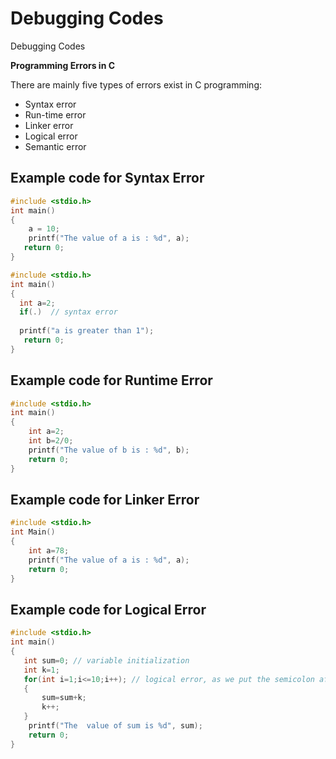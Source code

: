 # Debugging Codes
 Debugging Codes
 
 **Programming Errors in C**
 
There are mainly five types of errors exist in C programming:

- Syntax error
- Run-time error
- Linker error
- Logical error
- Semantic error
 
## Example code for Syntax Error

```C
#include <stdio.h>  
int main()  
{  
    a = 10;  
    printf("The value of a is : %d", a);  
   return 0;  
}  
```

```C
#include <stdio.h>  
int main()  
{  
  int a=2;  
  if(.)  // syntax error  
  
  printf("a is greater than 1");  
   return 0;  
}  
```

## Example code for Runtime Error

```C
#include <stdio.h>  
int main()  
{  
    int a=2;  
    int b=2/0;  
    printf("The value of b is : %d", b);  
    return 0;  
}  
```

## Example code for Linker Error

```C
#include <stdio.h>  
int Main()  
{  
    int a=78;  
    printf("The value of a is : %d", a);  
    return 0;  
}  
```

## Example code for Logical Error

```C
#include <stdio.h>  
int main()  
{  
   int sum=0; // variable initialization  
   int k=1;  
   for(int i=1;i<=10;i++); // logical error, as we put the semicolon after loop  
   {  
       sum=sum+k;  
       k++;  
   }  
    printf("The  value of sum is %d", sum);  
    return 0;  
}  
```